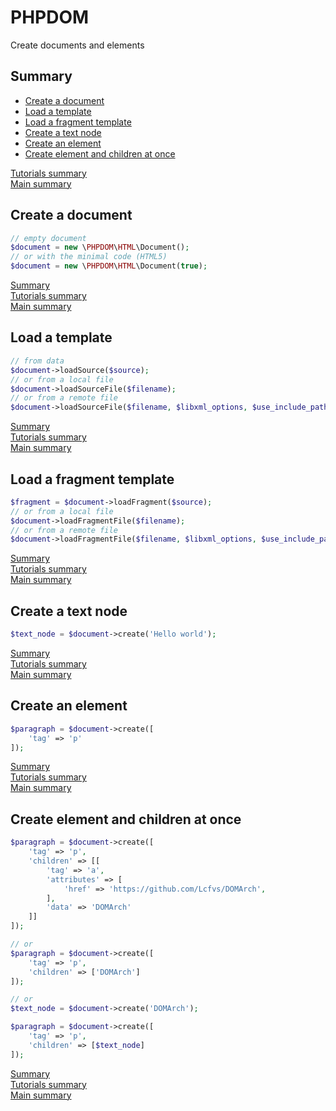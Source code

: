 # <a name="title">PHPDOM</a>

Create documents and elements

## <a name="summary">Summary</a>
* [Create a document](#create-a-document)
* [Load a template](#load-a-template)
* [Load a fragment template](#load-a-fragment-template)
* [Create a text node](#create-a-text-node)
* [Create an element](#create-an-element)
* [Create element and children at once](#create-element-and-children-at-once)

[Tutorials summary](./readme.md#summary)<br />
[Main summary](../readme.md#summary)


## <a name="create-a-document">Create a document</a>
````PHP
// empty document
$document = new \PHPDOM\HTML\Document();
// or with the minimal code (HTML5)
$document = new \PHPDOM\HTML\Document(true);
````
[Summary](#summary)<br />
[Tutorials summary](./readme.md#summary)<br />
[Main summary](../readme.md#summary)

## <a name="load-a-template">Load a template</a>
````PHP
// from data
$document->loadSource($source);
// or from a local file
$document->loadSourceFile($filename);
// or from a remote file
$document->loadSourceFile($filename, $libxml_options, $use_include_path, $context);
````
[Summary](#summary)<br />
[Tutorials summary](./readme.md#summary)<br />
[Main summary](../readme.md#summary)

## <a name="load-a-fragment-template">Load a fragment template</a>
````PHP
$fragment = $document->loadFragment($source);
// or from a local file
$document->loadFragmentFile($filename);
// or from a remote file
$document->loadFragmentFile($filename, $libxml_options, $use_include_path, $context);
````
[Summary](#summary)<br />
[Tutorials summary](./readme.md#summary)<br />
[Main summary](../readme.md#summary)

## <a name="create-a-text-node">Create a text node</a>
````PHP
$text_node = $document->create('Hello world');
````
[Summary](#summary)<br />
[Tutorials summary](./readme.md#summary)<br />
[Main summary](../readme.md#summary)

## <a name="create-an-element">Create an element</a>
````PHP
$paragraph = $document->create([
    'tag' => 'p'
]);
````
[Summary](#summary)<br />
[Tutorials summary](./readme.md#summary)<br />
[Main summary](../readme.md#summary)

## <a name="create-element-and-children-at-once">Create element and children at once</a>
````PHP
$paragraph = $document->create([
    'tag' => 'p',
    'children' => [[
        'tag' => 'a',
        'attributes' => [
            'href' => 'https://github.com/Lcfvs/DOMArch',
        ],
        'data' => 'DOMArch'
    ]]
]);

// or
$paragraph = $document->create([
    'tag' => 'p',
    'children' => ['DOMArch']
]);

// or
$text_node = $document->create('DOMArch');

$paragraph = $document->create([
    'tag' => 'p',
    'children' => [$text_node]
]);
````

[Summary](#summary)<br />
[Tutorials summary](./readme.md#summary)<br />
[Main summary](../readme.md#summary)